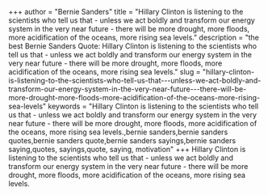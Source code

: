 +++
author = "Bernie Sanders"
title = "Hillary Clinton is listening to the scientists who tell us that - unless we act boldly and transform our energy system in the very near future - there will be more drought, more floods, more acidification of the oceans, more rising sea levels."
description = "the best Bernie Sanders Quote: Hillary Clinton is listening to the scientists who tell us that - unless we act boldly and transform our energy system in the very near future - there will be more drought, more floods, more acidification of the oceans, more rising sea levels."
slug = "hillary-clinton-is-listening-to-the-scientists-who-tell-us-that---unless-we-act-boldly-and-transform-our-energy-system-in-the-very-near-future---there-will-be-more-drought-more-floods-more-acidification-of-the-oceans-more-rising-sea-levels"
keywords = "Hillary Clinton is listening to the scientists who tell us that - unless we act boldly and transform our energy system in the very near future - there will be more drought, more floods, more acidification of the oceans, more rising sea levels.,bernie sanders,bernie sanders quotes,bernie sanders quote,bernie sanders sayings,bernie sanders saying,quotes, sayings,quote, saying, motivation"
+++
Hillary Clinton is listening to the scientists who tell us that - unless we act boldly and transform our energy system in the very near future - there will be more drought, more floods, more acidification of the oceans, more rising sea levels.
